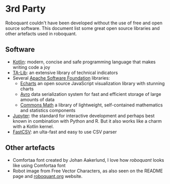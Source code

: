 # 3rd Party
Roboquant couldn't have been developed without the use of free and open source software. This document
list some great open source libraries and other artefacts used in roboquant.


## Software
* [Kotlin](https://kotlinlang.org): modern, concise and safe programming language that makes writing code a joy
* [TA-Lib](https://ta-lib.org): an extensive library of technical indicators
* Several [Apache Software Foundation](https://www.apache.org/) libraries:
  * [Echarts](https://echarts.apache.org) an open source JavaScript visualization library with stunning charts
  * [Avro](https://avro.apache.org) data serialization system for fast and efficient storage of large amounts of data
  * [Commons Math](https://commons.apache.org/proper/commons-math/) a library of lightweight, self-contained mathematics
  and statistics components
* [Jupyter](https://www.jupyter.org): the standard for interactive development and perhaps best known in combination 
  with Python and R. But it also works like a charm with a Kotlin kernel.
* [FastCSV](https://github.com/osiegmar/FastCSV): an ulta-fast and easy to use CSV parser


## Other artefacts
* Comfortaa font created by Johan Aakerlund, I love how *roboquant* looks like using Comfortaa font
* Robot image from Free Vector Characters, as also seen on the README page and [roboquant.org](https://roboquant.org) website.